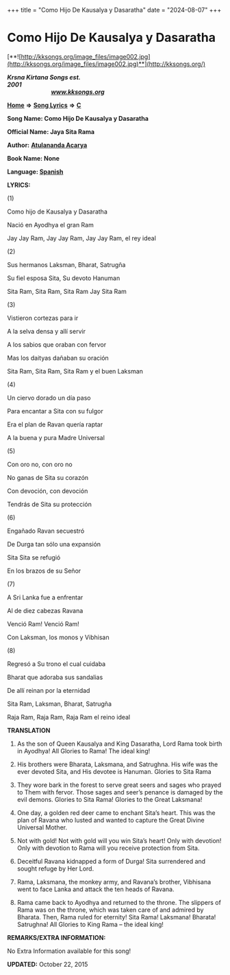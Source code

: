 +++
title = "Como Hijo De Kausalya y Dasaratha"
date = "2024-08-07"
+++

# Como Hijo De Kausalya y Dasaratha
[**![http://kksongs.org/image_files/image002.jpg](http://kksongs.org/image_files/image002.jpg)**](http://kksongs.org/)

**_Krsna Kirtana Songs est. 2001_**                                                                                                                                                 **_www.kksongs.org_**

**[Home](http://kksongs.org/)** **⇒** **[Song Lyrics](http://kksongs.org/lyrics.html)** **⇒** **[C](http://kksongs.org/songs/song_c.html)**

**Song Name: Como Hijo De Kausalya y Dasaratha**

**Official Name: Jaya Sita Rama**

**Author:** [**Atulananda Acarya**](http://kksongs.org/authors/list/atulananda.html)

**Book Name: None**

**Language: [Spanish](http://kksongs.org/language/list/spanish.html)**

**LYRICS:**

(1)

Como hijo de Kausalya y Dasaratha

Nació en Ayodhya el gran Ram

Jay Jay Ram, Jay Jay Ram, Jay Jay Ram, el rey ideal

(2)

Sus hermanos Laksman, Bharat, Satrugña

Su fiel esposa Sita, Su devoto Hanuman

Sita Ram, Sita Ram, Sita Ram Jay Sita Ram

(3)

Vistieron cortezas para ir

A la selva densa y allí servir

A los sabios que oraban con fervor

Mas los daityas dañaban su oración

Sita Ram, Sita Ram, Sita Ram y el buen Laksman

(4)

Un ciervo dorado un día paso

Para encantar a Sita con su fulgor

Era el plan de Ravan quería raptar

A la buena y pura Madre Universal

(5)

Con oro no, con oro no

No ganas de Sita su corazón

Con devoción, con devoción

Tendrás de Sita su protección

(6)

Engañado Ravan secuestró

De Durga tan sólo una expansión

Sita Sita se refugió

En los brazos de su Señor

(7)

A Sri Lanka fue a enfrentar

Al de diez cabezas Ravana

Venció Ram! Venció Ram!

Con Laksman, los monos y Vibhisan

(8)

Regresó a Su trono el cual cuidaba

Bharat que adoraba sus sandalias

De allí reinan por la eternidad

Sita Ram, Laksman, Bharat, Satrugña

Raja Ram, Raja Ram, Raja Ram el reino ideal

**TRANSLATION**

1) As the son of Queen Kausalya and King Dasaratha, Lord Rama took birth in Ayodhya! All Glories to Rama! The ideal king!

2) His brothers were Bharata, Laksmana, and Satrughna. His wife was the ever devoted Sita, and His devotee is Hanuman. Glories to Sita Rama

3) They wore bark in the forest to serve great seers and sages who prayed to Them with fervor. Those sages and seer’s penance is damaged by the evil demons. Glories to Sita Rama! Glories to the Great Laksmana!

4) One day, a golden red deer came to enchant Sita’s heart. This was the plan of Ravana who lusted and wanted to capture the Great Divine Universal Mother.

5) Not with gold! Not with gold will you win Sita’s heart! Only with devotion! Only with devotion to Rama will you receive protection from Sita.

6) Deceitful Ravana kidnapped a form of Durga! Sita surrendered and sought refuge by Her Lord.

7) Rama, Laksmana, the monkey army, and Ravana’s brother, Vibhisana went to face Lanka and attack the ten heads of Ravana.

8) Rama came back to Ayodhya and returned to the throne. The slippers of Rama was on the throne, which was taken care of and admired by Bharata. Then, Rama ruled for eternity! Sita Rama! Laksmana! Bharata! Satrughna! All Glories to King Rama – the ideal king!

**REMARKS/EXTRA INFORMATION:**

No Extra Information available for this song!

**UPDATED:** October 22, 2015